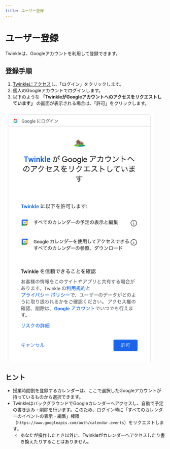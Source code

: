 ```yaml
---
title: ユーザー登録
---
```


# ユーザー登録

Twinkleは、Googleアカウントを利用して登録できます。

## 登録手順

1. [Twinkleにアクセス](https://app.twinkle.nandenjin.com/login)し、「ログイン」をクリックします。
2. 個人のGoogleアカウントでログインします。
3. 以下のような **「TwinkleがGoogleアカウントへのアクセスをリクエストしています」** の画面が表示される場合は、「許可」をクリックします。

![](./_assets/registering/oauth_request.png)

## ヒント

- 授業時間割を登録するカレンダーは、ここで選択したGoogleアカウントが持っているものから選択できます。
- TwinkleはバックグラウンドでGoogleカレンダーへアクセスし、自動で予定の書き込み・削除を行います。このため、ログイン時に「すべてのカレンダーのイベントの表示・編集」権限（`https://www.googleapis.com/auth/calendar.events`）をリクエストします。
  - あなたが操作したとき以外に、Twinkleがカレンダーへアクセスしたり書き換えたりすることはありません。

